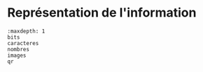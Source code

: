 <!-- Copyright 2024 Maxime Jan <maxime.jan@edufr.ch> -->
<!-- SPDX-License-Identifier: CC-BY-NC-SA-4.0 -->

# Représentation de l'information

```{toctree}
:maxdepth: 1
bits
caracteres
nombres
images
qr
```

